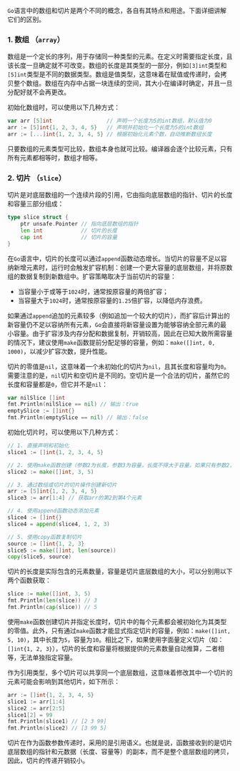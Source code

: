 `Go`语言中的数组和切片是两个不同的概念，各自有其特点和用途。下面详细讲解它们的区别。

### 1. 数组 （`array`）

数组是一个定长的序列，用于存储同一种类型的元素。在定义时需要指定长度，且该长度一旦确定就不可改变。数组的长度是其类型的一部分，例如`[3]int`类型和`[5]int`类型是不同的数据类型。数组是值类型，这意味着在赋值或传递时，会拷贝整个数组。数组在内存中占据一块连续的空间，其大小在编译时确定，并且一旦分配好就不会再更改。

初始化数组时，可以使用以下几种方式：

```go
var arr [5]int                 // 声明一个长度为5的int数组，默认值为0
arr := [5]int{1, 2, 3, 4, 5}   // 声明并初始化一个长度为5的int数组
arr := [...]int{1, 2, 3, 4, 5} // 根据初始化元素个数，自动推断数组长度
```

只要数组的元素类型可比较，数组本身也就可比较。编译器会逐个比较元素，只有所有元素都相等时，数组才相等。

### 2. 切片 （`slice`）

切片是对底层数组的一个连续片段的引用，它由指向底层数组的指针、切片的长度和容量三部分组成：

```go
type slice struct {
	ptr unsafe.Pointer // 指向底层数组的指针
	len int            // 切片的长度
	cap int            // 切片的容量
}
```

在`Go`语言中，切片的长度可以通过`append`函数动态增长。当切片的容量不足以容纳新增元素时，运行时会触发扩容机制：创建一个更大容量的底层数组，并将原数组的数据复制到新数组中。扩容策略取决于当前切片的容量：

- 当容量小于或等于`1024`时，通常按原容量的两倍扩容；
- 当容量大于`1024`时，通常按原容量的`1.25`倍扩容，以降低内存浪费。

如果通过`append`追加的元素较多（例如追加一个较大的切片），而扩容后计算出的新容量仍不足以容纳所有元素，`Go`会直接将新容量设置为能够容纳全部元素的最小容量。由于扩容涉及内存分配和数据复制，开销较高，因此在已知大致所需容量的情况下，建议使用`make`函数提前分配足够的容量，例如：`make([]int, 0, 1000)`，以减少扩容次数，提升性能。

切片的零值是`nil`，这意味着一个未初始化的切片为`nil`，且其长度和容量均为`0`。需要注意的是，`nil`切片和空切片是不同的。空切片是一个合法的切片，虽然它的长度和容量都是`0`，但它并不是`nil`：

```go
var nilSlice []int
fmt.Println(nilSlice == nil) // 输出：true
emptySlice := []int{}
fmt.Println(emptySlice == nil) // 输出：false
```

初始化切片时，可以使用以下几种方式：

```go
// 1. 直接声明和初始化
slice1 := []int{1, 2, 3, 4, 5}

// 2. 使用make函数创建（参数2为长度，参数3为容量，长度不得大于容量。如果只有参数2，长度和容量都是它）
slice2 := make([]int, 3, 5)

// 3. 通过数组或切片的切片操作创建新切片
arr := [5]int{1, 2, 3, 4, 5}
slice3 := arr[1:4] // 获取arr的第2到第4个元素

// 4. 使用append函数动态添加元素
slice4 := []int{}
slice4 = append(slice4, 1, 2, 3)

// 5. 使用copy函数复制切片
source := []int{1, 2, 3}
slice5 := make([]int, len(source))
copy(slice5, source)
```

切片的长度是实际包含的元素数量，容量是切片底层数组的大小，可以分别用以下两个函数获取：

```go
slice := make([]int, 3, 5)
fmt.Println(len(slice)) // 3
fmt.Println(cap(slice)) // 5
```

使用`make`函数创建切片并指定长度时，切片中的每个元素都会被初始化为其类型的零值。此外，只有通过`make`函数才能显式指定切片的容量，例如：`make([]int, 5, 10)`，其中长度为`5`，容量为`10`。相比之下，如果使用字面量定义切片（如：`[]int{1, 2, 3}`），切片的长度和容量将根据提供的元素数量自动推算，二者相等，无法单独指定容量。

作为引用类型，多个切片可以共享同一个底层数组，这意味着修改其中一个切片的元素可能会影响到其他切片，如下所示：

```go
arr := []int{1, 2, 3, 4, 5}
slice1 := arr[1:4]
slice2 := arr[2:5]
slice1[2] = 99
fmt.Println(slice1) // [2 3 99]
fmt.Println(slice2) // [3 99 5]
```

切片在作为函数参数传递时，采用的是引用语义。也就是说，函数接收到的是切片底层数组的指针和元数据（长度、容量等）的副本，而不是整个底层数组的拷贝，因此，切片的传递开销较小。
